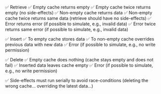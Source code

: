 ✅ Retrieve
    ✅ Empty cache returns empty
    ✅ Empty cache twice returns empty (no side-effects)
    ✅ Non-empty cache returns data
    ✅ Non-empty cache twice returns same data (retrieve should have no side-effects)
    ✅ Error returns error (if possible to simulate, e.g., invalid data)
    ✅ Error twice returns same error (if possible to simulate, e.g., invalid data)
    
✅ Insert
    ✅ To empty cache stores data
    ✅ To non-empty cache overrides previous data with new data
    ✅ Error (if possible to simulate, e.g., no write permission)

✅ Delete
    ✅ Empty cache does nothing (cache stays empty and does not fail)
    ✅ Inserted data leaves cache empty
    ✅ Error (if possible to simulate, e.g., no write permission)

✅ Side-effects must run serially to avoid race-conditions (deleting the wrong cache... overriding the latest data...)

